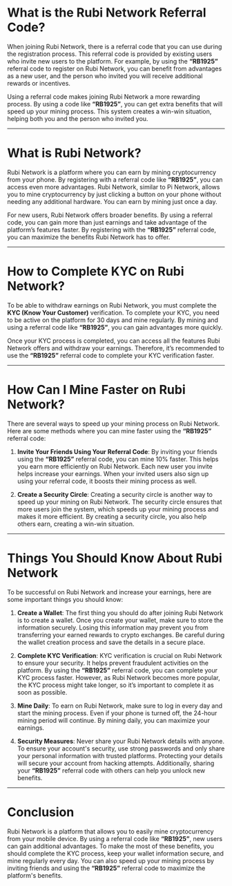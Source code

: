 # What is the Rubi Network Referral Code?

When joining Rubi Network, there is a referral code that you can use during the registration process. This referral code is provided by existing users who invite new users to the platform. For example, by using the **“RB1925”** referral code to register on Rubi Network, you can benefit from advantages as a new user, and the person who invited you will receive additional rewards or incentives.

Using a referral code makes joining Rubi Network a more rewarding process. By using a code like **“RB1925”**, you can get extra benefits that will speed up your mining process. This system creates a win-win situation, helping both you and the person who invited you. 

---

# What is Rubi Network?

Rubi Network is a platform where you can earn by mining cryptocurrency from your phone. By registering with a referral code like **“RB1925”**, you can access even more advantages. Rubi Network, similar to Pi Network, allows you to mine cryptocurrency by just clicking a button on your phone without needing any additional hardware. You can earn by mining just once a day.

For new users, Rubi Network offers broader benefits. By using a referral code, you can gain more than just earnings and take advantage of the platform’s features faster. By registering with the **“RB1925”** referral code, you can maximize the benefits Rubi Network has to offer.

---

# How to Complete KYC on Rubi Network?

To be able to withdraw earnings on Rubi Network, you must complete the **KYC (Know Your Customer)** verification. To complete your KYC, you need to be active on the platform for 30 days and mine regularly. By mining and using a referral code like **“RB1925”**, you can gain advantages more quickly.

Once your KYC process is completed, you can access all the features Rubi Network offers and withdraw your earnings. Therefore, it’s recommended to use the **“RB1925”** referral code to complete your KYC verification faster.

---

# How Can I Mine Faster on Rubi Network?

There are several ways to speed up your mining process on Rubi Network. Here are some methods where you can mine faster using the **“RB1925”** referral code:

1. **Invite Your Friends Using Your Referral Code**: By inviting your friends using the **“RB1925”** referral code, you can mine 10% faster. This helps you earn more efficiently on Rubi Network. Each new user you invite helps increase your earnings. When your invited users also sign up using your referral code, it boosts their mining process as well.

2. **Create a Security Circle**: Creating a security circle is another way to speed up your mining on Rubi Network. The security circle ensures that more users join the system, which speeds up your mining process and makes it more efficient. By creating a security circle, you also help others earn, creating a win-win situation.

---

# Things You Should Know About Rubi Network

To be successful on Rubi Network and increase your earnings, here are some important things you should know:

1. **Create a Wallet**: The first thing you should do after joining Rubi Network is to create a wallet. Once you create your wallet, make sure to store the information securely. Losing this information may prevent you from transferring your earned rewards to crypto exchanges. Be careful during the wallet creation process and save the details in a secure place.

2. **Complete KYC Verification**: KYC verification is crucial on Rubi Network to ensure your security. It helps prevent fraudulent activities on the platform. By using the **“RB1925”** referral code, you can complete your KYC process faster. However, as Rubi Network becomes more popular, the KYC process might take longer, so it’s important to complete it as soon as possible.

3. **Mine Daily**: To earn on Rubi Network, make sure to log in every day and start the mining process. Even if your phone is turned off, the 24-hour mining period will continue. By mining daily, you can maximize your earnings.

4. **Security Measures**: Never share your Rubi Network details with anyone. To ensure your account's security, use strong passwords and only share your personal information with trusted platforms. Protecting your details will secure your account from hacking attempts. Additionally, sharing your **“RB1925”** referral code with others can help you unlock new benefits.

---

# Conclusion

Rubi Network is a platform that allows you to easily mine cryptocurrency from your mobile device. By using a referral code like **“RB1925”**, new users can gain additional advantages. To make the most of these benefits, you should complete the KYC process, keep your wallet information secure, and mine regularly every day. You can also speed up your mining process by inviting friends and using the **“RB1925”** referral code to maximize the platform's benefits.
